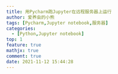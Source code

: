 ```yaml
---
title: 用Pycharm跑Jupyter在远程服务器上运行
author: 爱养虫的小熊
tags: [Pycharm,Jupyter notebook,服务器]
categories:
  - [Python,Jupyter notebook]
top: 1
feature: true
mathjx: true
comment: true
date: 2021-11-12 15:44:28
---
```




<!--more-->